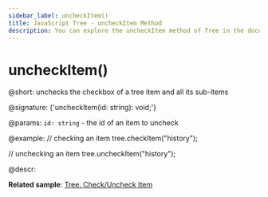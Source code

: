 ```yaml
---
sidebar_label: uncheckItem()
title: JavaScript Tree - uncheckItem Method 
description: You can explore the uncheckItem method of Tree in the documentation of the DHTMLX JavaScript UI library. Browse developer guides and API reference, try out code examples and live demos, and download a free 30-day evaluation version of DHTMLX Suite 7.
---
```


# uncheckItem()

@short: unchecks the checkbox of a tree item and all its sub-items

@signature: {'uncheckItem(id: string): void;'}

@params:
`id: string` - the id of an item to uncheck

@example:
// checking an item
tree.checkItem("history");

// unchecking an item 
tree.uncheckItem("history");

@descr:

**Related sample**: [Tree. Check/Uncheck Item](https://snippet.dhtmlx.com/uzz6uknx)

[comment]: # (@relatedapi: tree/api/tree_checkitem_method.md tree/api/tree_getchecked_method.md)

[comment]: # (@related: tree/work_with_tree.md#working-with-checkboxes)

